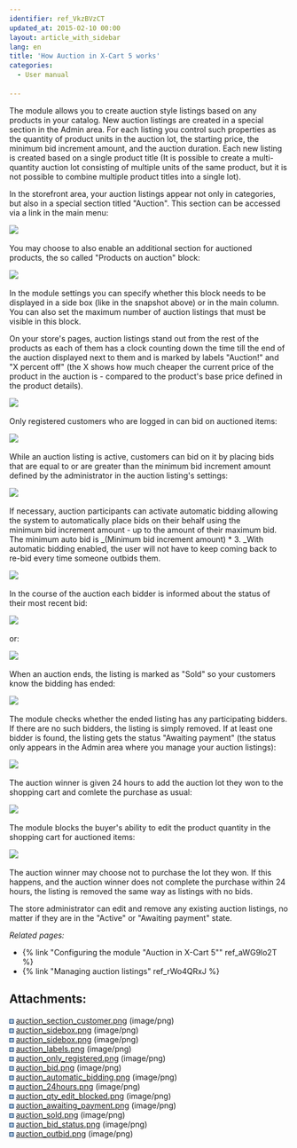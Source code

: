 ```yaml
---
identifier: ref_VkzBVzCT
updated_at: 2015-02-10 00:00
layout: article_with_sidebar
lang: en
title: 'How Auction in X-Cart 5 works'
categories:
  - User manual

---
```



The module allows you to create auction style listings based on any products in your catalog. New auction listings are created in a special section in the Admin area. For each listing you control such properties as the quantity of product units in the auction lot, the starting price, the minimum bid increment amount, and the auction duration. Each new listing is created based on a single product title (It is possible to create a multi-quantity auction lot consisting of multiple units of the same product, but it is not possible to combine multiple product titles into a single lot).

In the storefront area, your auction listings appear not only in categories, but also in a special section titled "Auction". This section can be accessed via a link in the main menu:

![]({{site.baseurl}}/attachments/8225140/8356098.png?effects=drop-shadow)

You may choose to also enable an additional section for auctioned products, the so called "Products on auction" block:

![]({{site.baseurl}}/attachments/8225140/8356099.png?effects=drop-shadow)

In the module settings you can specify whether this block needs to be displayed in a side box (like in the snapshot above) or in the main column. You can also set the maximum number of auction listings that must be visible in this block.

On your store's pages, auction listings stand out from the rest of the products as each of them has a clock counting down the time till the end of the auction displayed next to them and is marked by labels "Auction!" and "X percent off" (the X shows how much cheaper the current price of the product in the auction is - compared to the product's base price defined in the product details). 

![]({{site.baseurl}}/attachments/8225140/8356111.png?effects=drop-shadow)  

Only registered customers who are logged in can bid on auctioned items:

![]({{site.baseurl}}/attachments/8225140/8356112.png?effects=drop-shadow)

While an auction listing is active, customers can bid on it by placing bids that are equal to or are greater than the minimum bid increment amount defined by the administrator in the auction listing's settings:

![]({{site.baseurl}}/attachments/8225140/8356113.png?effects=drop-shadow)

If necessary, auction participants can activate automatic bidding allowing the system to automatically place bids on their behalf using the minimum bid increment amount - up to the amount of their maximum bid. The minimum auto bid is _(Minimum bid increment amount) * 3. _With automatic bidding enabled, the user will not have to keep coming back to re-bid every time someone outbids them.

![]({{site.baseurl}}/attachments/8225140/8356114.png?effects=drop-shadow)

In the course of the auction each bidder is informed about the status of their most recent bid:

![]({{site.baseurl}}/attachments/8225140/8356119.png?effects=drop-shadow)

or:

![]({{site.baseurl}}/attachments/8225140/8356121.png?effects=drop-shadow)

When an auction ends, the listing is marked as "Sold" so your customers know the bidding has ended:

![]({{site.baseurl}}/attachments/8225140/8356118.png?effects=drop-shadow)

The module checks whether the ended listing has any participating bidders. If there are no such bidders, the listing is simply removed. If at least one bidder is found, the listing gets the status "Awaiting payment" (the status only appears in the Admin area where you manage your auction listings):

![]({{site.baseurl}}/attachments/8225140/8356117.png?effects=drop-shadow)

The auction winner is given 24 hours to add the auction lot they won to the shopping cart and comlete the purchase as usual:

![]({{site.baseurl}}/attachments/8225140/8356115.png?effects=drop-shadow)

The module blocks the buyer's ability to edit the product quantity in the shopping cart for auctioned items: 

![]({{site.baseurl}}/attachments/8225140/8356116.png?effects=drop-shadow)

The auction winner may choose not to purchase the lot they won. If this happens, and the auction winner does not complete the purchase within 24 hours, the listing is removed the same way as listings with no bids.

The store administrator can edit and remove any existing auction listings, no matter if they are in the "Active" or "Awaiting payment" state.

_Related pages:_

*   {% link "Configuring the module "Auction in X-Cart 5"" ref_aWG9lo2T %}
*   {% link "Managing auction listings" ref_rWo4QRxJ %}

## Attachments:

![](images/icons/bullet_blue.gif) [auction_section_customer.png]({{site.baseurl}}/attachments/8225140/8356098.png) (image/png)  
![](images/icons/bullet_blue.gif) [auction_sidebox.png]({{site.baseurl}}/attachments/8225140/8356100.png) (image/png)  
![](images/icons/bullet_blue.gif) [auction_sidebox.png]({{site.baseurl}}/attachments/8225140/8356099.png) (image/png)  
![](images/icons/bullet_blue.gif) [auction_labels.png]({{site.baseurl}}/attachments/8225140/8356111.png) (image/png)  
![](images/icons/bullet_blue.gif) [auction_only_registered.png]({{site.baseurl}}/attachments/8225140/8356112.png) (image/png)  
![](images/icons/bullet_blue.gif) [auction_bid.png]({{site.baseurl}}/attachments/8225140/8356113.png) (image/png)  
![](images/icons/bullet_blue.gif) [auction_automatic_bidding.png]({{site.baseurl}}/attachments/8225140/8356114.png) (image/png)  
![](images/icons/bullet_blue.gif) [auction_24hours.png]({{site.baseurl}}/attachments/8225140/8356115.png) (image/png)  
![](images/icons/bullet_blue.gif) [auction_qty_edit_blocked.png]({{site.baseurl}}/attachments/8225140/8356116.png) (image/png)  
![](images/icons/bullet_blue.gif) [auction_awaiting_payment.png]({{site.baseurl}}/attachments/8225140/8356117.png) (image/png)  
![](images/icons/bullet_blue.gif) [auction_sold.png]({{site.baseurl}}/attachments/8225140/8356118.png) (image/png)  
![](images/icons/bullet_blue.gif) [auction_bid_status.png]({{site.baseurl}}/attachments/8225140/8356119.png) (image/png)  
![](images/icons/bullet_blue.gif) [auction_outbid.png]({{site.baseurl}}/attachments/8225140/8356121.png) (image/png)